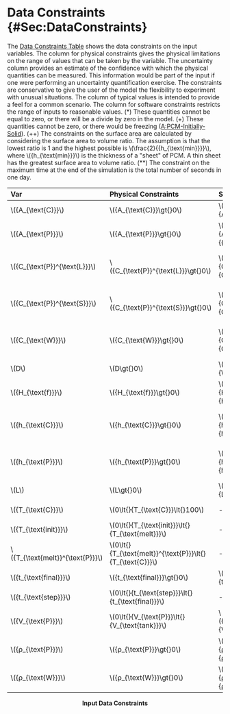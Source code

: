 # Data Constraints {#Sec:DataConstraints}

The [Data Constraints Table](./SecDataConstraints.md#Table:InDataConstraints) shows the data constraints on the input variables. The column for physical constraints gives the physical limitations on the range of values that can be taken by the variable. The uncertainty column provides an estimate of the confidence with which the physical quantities can be measured. This information would be part of the input if one were performing an uncertainty quantification exercise. The constraints are conservative to give the user of the model the flexibility to experiment with unusual situations. The column of typical values is intended to provide a feel for a common scenario. The column for software constraints restricts the range of inputs to reasonable values. (*) These quantities cannot be equal to zero, or there will be a divide by zero in the model. (+) These quantities cannot be zero, or there would be freezing ([A:PCM-Initially-Solid](./SecAssumps.md#assumpPIS)). (++) The constraints on the surface area are calculated by considering the surface area to volume ratio. The assumption is that the lowest ratio is 1 and the highest possible is \\(\frac{2}{{h\_{\text{min}}}}\\), where \\({h\_{\text{min}}}\\) is the thickness of a "sheet" of PCM. A thin sheet has the greatest surface area to volume ratio. (**) The constraint on the maximum time at the end of the simulation is the total number of seconds in one day.

<div id="Table:InDataConstraints"></div>

|Var                                |Physical Constraints                                         |Software Constraints                                                                                              |Typical Value                                                   |Uncert.    |
|:----------------------------------|:------------------------------------------------------------|:-----------------------------------------------------------------------------------------------------------------|:---------------------------------------------------------------|:----------|
|\\({A\_{\text{C}}}\\)              |\\({A\_{\text{C}}}\gt{}0\\)                                  |\\({A\_{\text{C}}}\leq{}{A\_{\text{C}}^{\text{max}}}\\)                                                           |\\(0.12\\) \\({\text{m}^{2}}\\)                                 |10\\(\\%\\)|
|\\({A\_{\text{P}}}\\)              |\\({A\_{\text{P}}}\gt{}0\\)                                  |\\({V\_{\text{P}}}\leq{}{A\_{\text{P}}}\leq{}\frac{2}{{h\_{\text{min}}}}\\,{V\_{\text{tank}}}\\)                  |\\(1.2\\) \\({\text{m}^{2}}\\)                                  |10\\(\\%\\)|
|\\({C\_{\text{P}}^{\text{L}}}\\)   |\\({C\_{\text{P}}^{\text{L}}}\gt{}0\\)                       |\\({C\_{\text{P}\text{min}}^{\text{L}}}\lt{}{C\_{\text{P}}^{\text{L}}}\lt{}{C\_{\text{P}\text{max}}^{\text{L}}}\\)|\\(2270\\) \\(\frac{\text{J}}{\text{kg}{}^{\circ}\text{C}}\\)   |10\\(\\%\\)|
|\\({C\_{\text{P}}^{\text{S}}}\\)   |\\({C\_{\text{P}}^{\text{S}}}\gt{}0\\)                       |\\({C\_{\text{P}\text{min}}^{\text{S}}}\lt{}{C\_{\text{P}}^{\text{S}}}\lt{}{C\_{\text{P}\text{max}}^{\text{S}}}\\)|\\(1760\\) \\(\frac{\text{J}}{\text{kg}{}^{\circ}\text{C}}\\)   |10\\(\\%\\)|
|\\({C\_{\text{W}}}\\)              |\\({C\_{\text{W}}}\gt{}0\\)                                  |\\({C\_{\text{W}}^{\text{min}}}\lt{}{C\_{\text{W}}}\lt{}{C\_{\text{W}}^{\text{max}}}\\)                           |\\(4186\\) \\(\frac{\text{J}}{\text{kg}{}^{\circ}\text{C}}\\)   |10\\(\\%\\)|
|\\(D\\)                            |\\(D\gt{}0\\)                                                |\\({\mathit{AR}\_{\text{min}}}\leq{}D\leq{}{\mathit{AR}\_{\text{max}}}\\)                                         |\\(0.412\\) \\({\text{m}}\\)                                    |10\\(\\%\\)|
|\\({H\_{\text{f}}}\\)              |\\({H\_{\text{f}}}\gt{}0\\)                                  |\\({H\_{\text{f}\text{min}}}\lt{}{H\_{\text{f}}}\lt{}{H\_{\text{f}\text{max}}}\\)                                 |\\(211600\\) \\(\frac{\text{J}}{\text{kg}}\\)                   |10\\(\\%\\)|
|\\({h\_{\text{C}}}\\)              |\\({h\_{\text{C}}}\gt{}0\\)                                  |\\({h\_{\text{C}}^{\text{min}}}\leq{}{h\_{\text{C}}}\leq{}{h\_{\text{C}}^{\text{max}}}\\)                         |\\(1000\\) \\(\frac{\text{W}}{\text{m}^{2}{}^{\circ}\text{C}}\\)|10\\(\\%\\)|
|\\({h\_{\text{P}}}\\)              |\\({h\_{\text{P}}}\gt{}0\\)                                  |\\({h\_{\text{P}}^{\text{min}}}\leq{}{h\_{\text{P}}}\leq{}{h\_{\text{P}}^{\text{max}}}\\)                         |\\(1000\\) \\(\frac{\text{W}}{\text{m}^{2}{}^{\circ}\text{C}}\\)|10\\(\\%\\)|
|\\(L\\)                            |\\(L\gt{}0\\)                                                |\\({L\_{\text{min}}}\leq{}L\leq{}{L\_{\text{max}}}\\)                                                             |\\(1.5\\) \\({\text{m}}\\)                                      |10\\(\\%\\)|
|\\({T\_{\text{C}}}\\)              |\\(0\lt{}{T\_{\text{C}}}\lt{}100\\)                          |--                                                                                                                |\\(50\\) \\({{}^{\circ}\text{C}}\\)                             |10\\(\\%\\)|
|\\({T\_{\text{init}}}\\)           |\\(0\lt{}{T\_{\text{init}}}\lt{}{T\_{\text{melt}}}\\)        |--                                                                                                                |\\(40\\) \\({{}^{\circ}\text{C}}\\)                             |10\\(\\%\\)|
|\\({T\_{\text{melt}}^{\text{P}}}\\)|\\(0\lt{}{T\_{\text{melt}}^{\text{P}}}\lt{}{T\_{\text{C}}}\\)|--                                                                                                                |\\(44.2\\) \\({{}^{\circ}\text{C}}\\)                           |10\\(\\%\\)|
|\\({t\_{\text{final}}}\\)          |\\({t\_{\text{final}}}\gt{}0\\)                              |\\({t\_{\text{final}}}\lt{}{t\_{\text{final}}^{\text{max}}}\\)                                                    |\\(50000\\) \\({\text{s}}\\)                                    |10\\(\\%\\)|
|\\({t\_{\text{step}}}\\)           |\\(0\lt{}{t\_{\text{step}}}\lt{}{t\_{\text{final}}}\\)       |--                                                                                                                |\\(0.01\\) \\({\text{s}}\\)                                     |10\\(\\%\\)|
|\\({V\_{\text{P}}}\\)              |\\(0\lt{}{V\_{\text{P}}}\lt{}{V\_{\text{tank}}}\\)           |\\({V\_{\text{P}}}\geq{}\mathit{MINFRACT}\\,{V\_{\text{tank}}}\\)                                                 |\\(0.05\\) \\({\text{m}^{3}}\\)                                 |10\\(\\%\\)|
|\\({ρ\_{\text{P}}}\\)              |\\({ρ\_{\text{P}}}\gt{}0\\)                                  |\\({ρ\_{\text{P}}^{\text{min}}}\lt{}{ρ\_{\text{P}}}\lt{}{ρ\_{\text{P}}^{\text{max}}}\\)                           |\\(1007\\) \\(\frac{\text{kg}}{\text{m}^{3}}\\)                 |10\\(\\%\\)|
|\\({ρ\_{\text{W}}}\\)              |\\({ρ\_{\text{W}}}\gt{}0\\)                                  |\\({ρ\_{\text{W}}^{\text{min}}}\lt{}{ρ\_{\text{W}}}\leq{}{ρ\_{\text{W}}^{\text{max}}}\\)                          |\\(1000\\) \\(\frac{\text{kg}}{\text{m}^{3}}\\)                 |10\\(\\%\\)|

**<p align="center">Input Data Constraints</p>**
